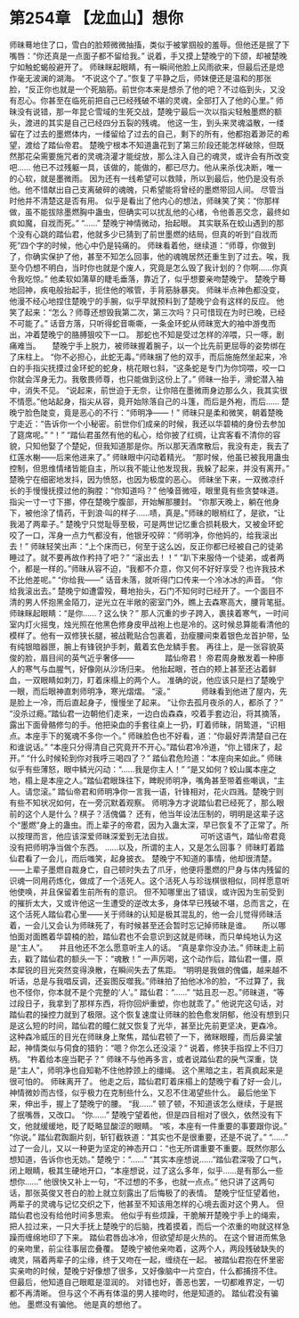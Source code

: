 # 第254章 【龙血山】想你
师昧蓦地住了口，雪白的脸颊微微抽搐，类似于被掌掴般的羞辱。但他还是抿了下嘴唇：“你还真是一点面子都不留给我。”
说着，手又摸上楚晚宁的下颌，却被楚晚宁如触蛇蝎般避开了。
师昧眯起眼睛，有一瞬间他脸上风雨欲来，但最后还是熄作毫无波澜的湖海。
“不说这个了。”恢复了平静之后，师妹便还是温和的那张脸，“反正你也就是一个死脑筋。前世你本来是想杀了他的吧？不过临到头，又没有忍心。你甚至在临死前把自己已经残破不堪的灵魂，全部打入了他的心里。”
师昧没有说错，那一年昆仑雪域的生死交战，楚晚宁最后一次以指尖轻触墨燃的额头，渡进的其实是自己已经四分五裂的残魂。
他这一生，到头来灵魂溢散，一缕留在了过去的墨燃体内，一缕留给了过去的自己，剩下的所有，他都抱着渺茫的希望，渡给了踏仙帝君。
楚晚宁根本不知道蛊花到了第三阶段还能怎样破除，但既然那花朵需要施咒者的灵魂浇灌才能绽放，那么注入自己的魂灵，或许会有所改变吧……
他已不过残躯一具，该做的，能做的，都已尽力。他从来杀伐决断，唯一的心软，就是墨微雨。
因为还有一线希望可以救赎，所以到最后，他仍是没有杀他。他不惜献出自己支离破碎的魂魄，只希望能将曾经的墨燃带回人间。
尽管当时他并不清楚这是否有用。
似乎是看出了他内心的想法，师昧笑了笑：“你那样做，虽不能拔除墨燃胸中蛊虫，但确实可以扰乱他的心绪，令他善恶交念，最终如疯如魔，自戕而死。”
“……”
楚晚宁神情微动，抬起眼。
其实联系在蛟山遇到的那个没有心跳的踏仙君，他就多少已猜到了前世墨燃的结局，但真的听到“自戕而死”四个字的时候，他心中仍是钝痛的。
师昧看着他，继续道：“师尊，你做到了，你确实保护了他，甚至不知怎么回事，他的魂魄居然还重生到了过去。唉，我至今仍想不明白，当时你也就是个废人，究竟是怎么毁了我计划的？你啊……你真令我吃惊。”
他柔软如蒲草的睫毛垂落，靠近了，似乎想要亲吻楚晚宁。
楚晚宁蓦地回神，疾电般抬起手，扼住他的喉管，手背筋脉暴突。
师昧半点神色都没变，他漫不经心地捏住楚晚宁的手腕，似乎早就预料到了楚晚宁会有这样的反应。
他笑了起来：“怎么？师尊还想毁我第二次，第三次吗？只可惜现在为时已晚，已经不可能了。”
话音方落，只听得蛇音嘶嘶，一条金环蛇从师昧宽大的袖中游曳而出，冲着楚晚宁的胳膊狠咬下一口。
那蛇也不知是受过怎样的淬喂，只一啄，剧痛难当。　　楚晚宁手上脱力，被师昧握着腕子，以一个比先前更屈辱的姿势绑在了床柱上。
“你不必担心，此蛇无毒。”师昧捆了他的双手，而后施施然坐起来，冷白的手指尖抚摸过金环蛇的蛇身，桃花眼乜斜，“这条蛇是专门为你饲喂，咬一口你就会浑身无力。我敬畏师尊，也只能做到这份上了。”
师昧一抬手，滑蛇潜入袖中，消失不见。
“说起来，前世迫于无奈，让你陪在墨微雨身边那么久，我其实很不情愿。”他站起身，指尖从容，竟开始除落自己的斗篷，而后是外袍，而后……
楚晚宁脸色陡变，竟是恶心的不行：“师明净——！”
师昧只是柔和微笑，朝着楚晚宁走近：“告诉你一个小秘密。前世你们成亲的时候，我还以华碧楠的身份去参加了筵席呢。”
“！”
“踏仙君虽然有他的私心，给你披了红绸，让宾客看不清你的容貌，只知他娶了个楚妃，但我知道那是你。所以那天酒席散后，我没有走，我去了红莲水榭——后来他进来了。”
师昧眼中闪动着精光。
“那时候，他虽已被我用蛊虫控制，但思维情绪皆能自主，所以我不能让他发现我，我躲了起来，并没有离开。”
楚晚宁在细密地发抖，因为愤怒，也因为极度的恶心。
师昧坐下来，一双微凉纤长的手慢慢抚摸过他的胸膛：“你知道吗？”
他嗓音微哑，眼里竟有些贪婪味道。
指尖一寸一寸下挪，停在楚晚宁腹部，开始解那腰封。
“你那天晚上，躺在他身下，被他涂了情药，干到浪·叫的样子……啧，真是。”师昧的眼梢红了，是欲，“让我渴了两辈子。”
楚晚宁只觉耻辱至极，可是两世记忆重合损耗极大，又被金环蛇咬了一口，浑身一点力气都没有，他银牙咬碎：“师明净，你他妈的，给我滚出去！”
师昧轻笑出声：“上个床而已，何至于这么凶，反正你都已经被自己的徒弟睡过了。就不要再故作矜持了吧？”
“滚出去！！”
“趴下来服侍一个徒弟，或者两个，都是一样的。”师昧从容不迫，“我都不介意，你又何不好好享受？也许我技术不比他差呢。”
“你给我——”
话音未落，就听得门口传来一个冷冰冰的声音。
“你给我滚出去。”
楚晚宁如遭雷殁，蓦地抬头，石门不知何时已经开了。一个面目不清的男人怀抱黑金陌刀，逆光立在半敞的密室门外，瞧上去森寒高大，腰背笔挺。
师昧眯起眼睛：“是你……？这么快？”
那人沉重的步子跨入，裹挟着寒气，一时间室内灯火摇曳，烛光照在他黑色修身皮甲战袍上也是冷的。这时候总算能看清他的模样了。他有一双修狭长腿，被战靴贴合包裹着，劲瘦腰间束着银色龙首护带，坠有纯银暗器匣，腕上有锋锐护手刺，戴着玄色龙鳞手套。
再往上，是一张容貌英俊的脸，眉目间的英气近乎奢侈——　　　　踏仙帝君！
帝君周身散发着一种瘆人的寒气与血腥气，好像刚从沙场归来。
他抬起眼，苍白的颊上甚至还沾着鲜血，一双眼睛如刺刀，盯着床榻上的两个人。
准确的说，他应该只是扫了楚晚宁一眼，而后眼神直刺师明净，寒光熠熠。
“滚。”　　　　师昧看到他进了屋内，先是脸上一冷，而后直起身子，慢慢坐了起来。
“让你去孤月夜杀的人，都杀了？”
“没杀过瘾。”踏仙君一边朝他们走来，一边白齿森森，咬着手套边沿，将其摘落，露出下面骨骼修匀的手。他把染血的手套往桌上一扔，盯着师昧，阴鸷道，“识相点。本座手下的冤魂不多你一个。”
师昧脸色也不好看，道：“你最好弄清楚自己在和谁说话。”
“本座只分得清自己究竟开不开心。”踏仙君冷冷道，“你上错床了，起开。”
“什么时候轮到你对我呼三喝四了？”
踏仙君危险道：“本座向来如此。”
师昧似乎有些薄怒，眼中鳞光闪动：“……我是你主人！”
“是又如何？蛟山属本座之地，榻上是本座之人。”踏仙君眼珠往下，睥睨师明净，嘴角甚至带着些嘲讽，“主人。请您滚。”
踏仙帝君和师明净你一言我一语，针锋相对，花火四溅。楚晚宁则有些不知状况如何，在一旁沉默着观察。
师明净方才说踏仙君已经死了，那么眼前的这个人是什么？棋子？活傀儡？
还有，他当年设法压制的，明明是这辈子这个“墨燃”身上的蛊虫。而上辈子的帝君，因为入蛊太深，早已恢复不了正常了。所以按理而言，他应该深爱师昧深爱到无法自拔。　　　　可听这语气，踏仙帝君竟没有把师明净当做个东西。
……以及，所谓的主人，又是怎么回事？
师昧盯着踏仙君看了一会儿，而后嗤笑，起身披衣。
楚晚宁不知道的事情，他却很清楚。
——上辈子墨燃自裁身亡，自己顿时失去了爪牙，他便将墨燃的尸身与体内残留的识魂一同用药炼化，做成了一个活死人。这个活死人与珍珑棋很相似，同样愿意听他使唤，并且保留着生前所有的意识。
但不知哪里出了错误，或许因为生前受到的摧折太大，又或许他这一生遭受的逆改太多，身体早已残破不堪，总而言之，在这个活死人踏仙君心里——关于师昧的认知是极其混乱的，他一会儿觉得师昧活着，一会儿又会认为师昧死了，有时候甚至还会暂时忘记掉师昧是谁。　　所以哪怕面对面瞧着华碧楠的脸，踏仙君也不会意识到这就是师昧，而只单纯地认为这是“主人”。　　并且他还不怎么愿意听主人的话。
“真是拿你没办法。”
师昧走上前去，戳了踏仙君的额头一下：“魂散！”
一声厉喝，这个动作后，踏仙君一僵，原本犀锐的目光突然变得涣散，在瞬间失去了焦距。
“明明是我做的傀儡，越来越不听话，总是与我唱反调，还妄图反噬我。”师昧拍了拍他冰冷的脸，“不过算了，我也不怪你，你本就不是个完整的‘人’。”
踏仙君：“……”
“姑且忍一忍。”师昧道，“等过段日子，我拿到了那样东西，将你回炉重塑，你也就乖了。”
他说完这句话，对踏仙君的操控力就到了极限。这个恢复速度让师昧的脸色愈发阴郁，他没有想到只是这么短的时间，踏仙君的瞳仁就又恢复了光华，甚至比先前更坚决，更森冷。
这种森冷威压的目光在师昧身上聚焦，踏仙君顿了一下，微眯眼瞳，而后鼻梁皱起，神情类似与伺食的猎豹：“嗯？你怎么还没滚？”
说着，修狭手指捏上不归刀柄。
“杵着给本座当靶子？”
师昧不与他再多言，或者说踏仙君的戾气深重，饶是“主人”，师明净也自知勒不住他脖颈上的缰绳。
这个黑暗之主，若真疯起来是很可怕的。
师昧离开了。
他走之后，踏仙君盯着床榻上的楚晚宁看了好一会儿，神情微妙而古怪，似乎极力在克制些什么，又忍不住渴望些什么。
最后他坐下来，伸出手，握上了楚晚宁的腰。
“我……”
顿了顿，不知道该怎么继续，于是抿了抿嘴唇，又改口。
“你……”
楚晚宁望着他，但是四目相对了很久，依然没有下文，他就缓缓地，眨了眨略显酸涩的眼睛。
“咳，本座有一件重要的事要跟你说。”
“你说。”
踏仙君踟蹰片刻，斩钉截铁道：“其实也不是很重要，还是不说了。”
“……”
过了一会儿，又以一种更为坚定的神态开口：“也无所谓重要不重要。既然你那么想知道，告诉你也无妨。”
楚晚宁：“……”
“其实本座想说……”踏仙君深吸了口气，闭上眼睛，极其生硬地开口，“本座想说，过了这么多年，似乎……是有那么一些想你……”
他很快又补上一句，“不过想的不多，也就一点点。”
他只讲了这两句话，那张英俊又苍白的脸上就立刻露出了后悔极了的表情。
楚晚宁怔怔望着他，两辈子的灵魂与记忆交织之下，他甚至不知该用怎样的心境去面对这个男人。
但踏仙君也没有给他时间多思索。
他似乎有些烦躁，干脆解开楚晚宁手上的绳索，把人拉过来，一只大手抚上楚晚宁的后脑，拽着摸着，而后一个浓重的吻就这样急躁而缠绵地印了下来。
踏仙君唇齿冰冷，但欲望却是火热的。
在这个冒进而焦急的亲吻里，前尘往事层峦叠覆。
楚晚宁被他亲吻着，这两个人，两段残破缺失的魂灵，隔着两辈子的尘缘，终于又吻在一起，缠绕在一起。
被踏仙君抱在怀里密实亲吻的时候，楚晚宁好像想了很多，又好像脑中一片空白，什么都捕捞不住。
但最后，他知道自己眼眶是湿润的。
对错也好，善恶也罢，一切都难界定，一切都不再清晰。
但与这个不再有体温的男人接吻时，他是知道的。
踏仙君没有骗他。
墨燃没有骗他。
他是真的想他了。
